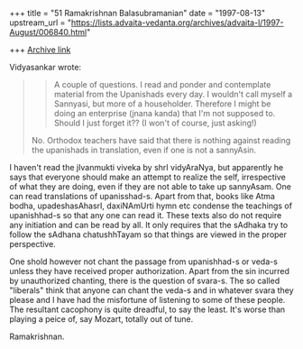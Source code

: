 +++
title = "51 Ramakrishnan Balasubramanian"
date = "1997-08-13"
upstream_url = "https://lists.advaita-vedanta.org/archives/advaita-l/1997-August/006840.html"

+++
[Archive link](https://lists.advaita-vedanta.org/archives/advaita-l/1997-August/006840.html)

Vidyasankar wrote:

>> A couple of questions.  I read and ponder and contemplate material from the
>> Upanishads every day.  I wouldn't call myself a Sannyasi, but more of a
>> householder.  Therefore I might be doing an enterprise (jnana kanda) that
>> I'm not supposed to.  Should I just forget it??  (I won't of course,
>> just asking!)
>
>No. Orthodox teachers have said that there is nothing against reading the
>upanishads in translation, even if one is not a sannyAsin.

I haven't read the jIvanmukti viveka by shrI vidyAraNya, but apparently
he says that everyone should make an attempt to realize the self,
irrespective of what they are doing, even if they are not able to take
up sannyAsam. One can read translations of upanisshad-s. Apart from
that, books like Atma bodha, upadeshasAhasrI, daxiNAmUrti hymn etc
condense the teachings of upanishhad-s so that any one can read it.
These texts also do not require any initiation and can be read by all.
It only requires that the sAdhaka try to follow the sAdhana
chatushhTayam so that things are viewed in the proper perspective.

One shold however not chant the passage from upanishhad-s or veda-s
unless they have received proper authorization. Apart from the sin
incurred by unauthorized chanting, there is the question of svara-s. The
so called "liberals" think that anyone can chant the veda-s and in
whatever svara they please and I have had the misfortune of listening to
some of these people. The resultant cacophony is quite dreadful, to say
the least. It's worse than playing a peice of, say Mozart, totally out
of tune.

Ramakrishnan.


